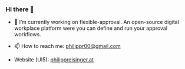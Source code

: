 ### Hi there 👋

- 🔭 I’m currently working on flexible-approval. An open-source digital workplace platform were you can define and run your approval workflows.

- 📫 How to reach me: [philippr00@gmail.com](mailto:philippr00@gmail.com)

- Website (UI5): [philippreisinger.at](https://philippreisinger.at/)
<!--
**phreis/phreis** is a ✨ _special_ ✨ repository because its `README.md` (this file) appears on your GitHub profile.

Here are some ideas to get you started:


- 🌱 I’m currently learning ...
- 👯 I’m looking to collaborate on ...
- 🤔 I’m looking for help with ...
- 💬 Ask me about ...
- 📫 How to reach me: ...
- 😄 Pronouns: ...
- ⚡ Fun fact: ...
-->
